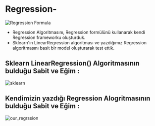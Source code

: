 # Regression-

![Regression Formula](https://miro.medium.com/max/960/1*jt-pyQQ7bgL2lyganse0nQ.png)

- Regression Algoritmasını, Regression formülünü kullanarak kendi Regression frameworku oluşturduk.
- Sklearn'in LinearRegression algoritması ve yazdığımız Regression algoritmasını basit bir model oluşturarak test ettik. 

## Sklearn LinearRegression() Algoritmasının bulduğu **Sabit** ve **Eğim** :

![sklearn](https://user-images.githubusercontent.com/62722522/138573714-77ef5d27-fc08-4335-95f6-cbf7c50ab975.png)

## Kendimizin yazdığı Regression Alogritmasının bulduğu Sabit ve Eğim :

![our_regrssion](https://user-images.githubusercontent.com/62722522/138573743-cfc0b835-fe6e-4e38-9a7e-0128b8e6bca4.png)
